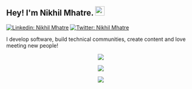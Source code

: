 ## Hey! I'm Nikhil Mhatre. <img src="https://media.giphy.com/media/hvRJCLFzcasrR4ia7z/giphy.gif" width="25px">


[![Linkedin: Nikhil Mhatre](https://img.shields.io/badge/-Nikhil%20Mhatre-blue?style=flat-square&logo=Linkedin&logoColor=white&link=https://www.linkedin.com/in/nikhil-mhatre-67a666224/)](https://www.linkedin.com/in/nikhil-mhatre-67a666224/)
[![Twitter: Nikhil Mhatre](https://img.shields.io/twitter/follow/nikhil-mhatre?style=social)](https://twitter.com/nikkmhatre4757)

I develop software, build technical communities, create content and love meeting new people!
<p align="center">
  <img src="https://github-readme-stats.vercel.app/api/top-langs/?username=nikhil-mhatre&layout=compact&theme=calm"/>
</p>

<p align="center">
  <img src="https://github-readme-stats.vercel.app/api?username=nikhil-mhatre&hide=issues&count_private=true&show_icons=true&theme=calm"/>
</p>
<p align="center">
  <img src="https://streak-stats.demolab.com/?user=nikhil-mhatre&theme=calm"/>
</p>





